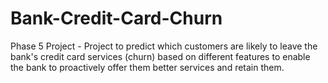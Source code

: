 # Bank-Credit-Card-Churn
Phase 5 Project - Project to predict which customers are likely to leave the bank's credit card services (churn) based on different features to enable the bank to proactively offer them better services and retain them.
